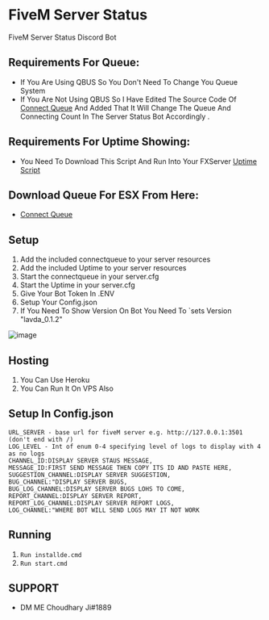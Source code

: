 # FiveM Server Status
FiveM Server Status Discord Bot

## Requirements For Queue:

- If You Are Using QBUS So You Don't Need To Change You Queue System
- If You Are Not Using QBUS So I Have Edited The Source Code Of [Connect Queue](https://github.com/Choudhary-Ji/Connect-Queue-For-ESX) And Added That It Will Change The Queue And Connecting Count In The Server Status Bot Accordingly .

## Requirements For Uptime Showing:
- You Need To Download This Script And Run Into Your FXServer [Uptime Script](https://github.com/Choudhary-Ji/Uptime-Script)

## Download Queue For ESX From Here:
- [Connect Queue](https://github.com/Choudhary-Ji/Connect-Queue-For-ESX)

## Setup

1. Add the included connectqueue to your server resources
2. Add the included Uptime to your server resources
3. Start the connectqueue in your server.cfg
3. Start the Uptime in your server.cfg
5. Give Your Bot Token In .ENV
6. Setup Your Config.json
7. If You Need To Show Version On Bot You Need To `sets Version "lavda_0.1.2"



![image](https://cdn.discordapp.com/attachments/837303315086966854/837609556951040011/unknown.png)
## Hosting

1. You Can Use Heroku
2. You Can Run It On VPS Also
 
## Setup In Config.json


```
URL_SERVER - base url for fiveM server e.g. http://127.0.0.1:3501 (don't end with /)
LOG_LEVEL - Int of enum 0-4 specifying level of logs to display with 4 as no logs
CHANNEL_ID:DISPLAY SERVER STAUS MESSAGE,
MESSAGE_ID:FIRST SEND MESSAGE THEN COPY ITS ID AND PASTE HERE,
SUGGESTION_CHANNEL:DISPLAY SERVER SUGGESTION,
BUG_CHANNEL:"DISPLAY SERVER BUGS,
BUG_LOG_CHANNEL:DISPLAY SERVER BUGS LOHS TO COME,
REPORT_CHANNEL:DISPLAY SERVER REPORT,
REPORT_LOG_CHANNEL:DISPLAY SERVER REPORT LOGS,
LOG_CHANNEL:"WHERE BOT WILL SEND LOGS MAY IT NOT WORK
```
## Running
1. `Run installde.cmd`
2. `Run start.cmd`

## SUPPORT
- DM ME Choudhary Ji#1889
  

